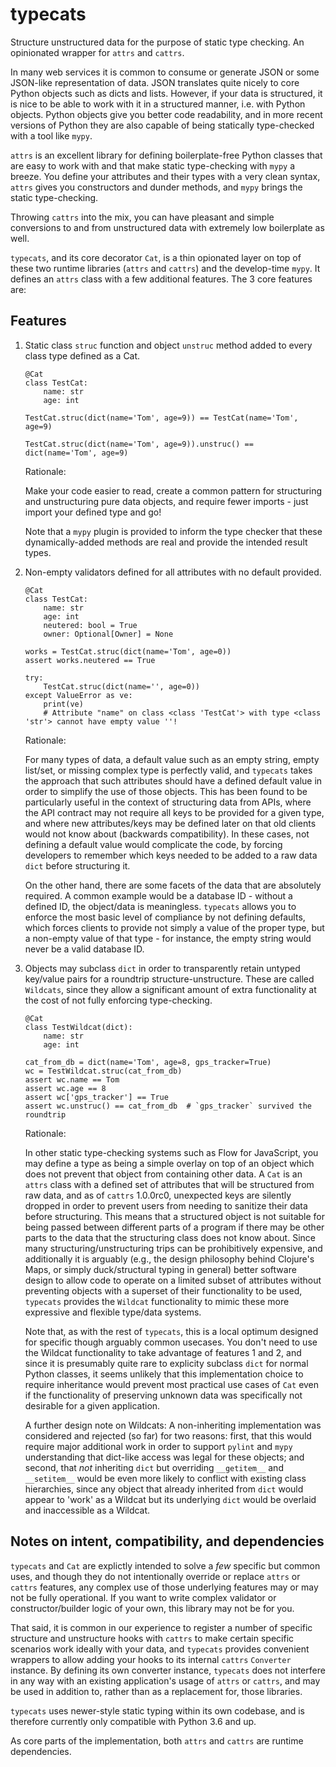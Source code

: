 # typecats
Structure unstructured data for the purpose of static type
checking. An opinionated wrapper for `attrs` and `cattrs`.

In many web services it is common to consume or generate JSON or some
JSON-like representation of data. JSON translates quite nicely to core
Python objects such as dicts and lists. However, if your data is
structured, it is nice to be able to work with it in a structured
manner, i.e. with Python objects. Python objects give you better code
readability, and in more recent versions of Python they are also
capable of being statically type-checked with a tool like `mypy`.

`attrs` is an excellent library for defining boilerplate-free Python
classes that are easy to work with and that make static type-checking
with `mypy` a breeze. You define your attributes and their types with
a very clean syntax, `attrs` gives you constructors and dunder
methods, and `mypy` brings the static type-checking.

Throwing `cattrs` into the mix, you can have pleasant and simple
conversions to and from unstructured data with extremely low
boilerplate as well.

`typecats`, and its core decorator `Cat`, is a thin opionated layer on
top of these two runtime libraries (`attrs` and `cattrs`) and the
develop-time `mypy`. It defines an `attrs` class with a few additional
features. The 3 core features are:

## Features

1. Static class `struc` function and object `unstruc` method added to
   every class type defined as a Cat.

   ```
   @Cat
   class TestCat:
	   name: str
	   age: int

   TestCat.struc(dict(name='Tom', age=9)) == TestCat(name='Tom', age=9)

   TestCat.struc(dict(name='Tom', age=9)).unstruc() == dict(name='Tom', age=9)
   ```

   Rationale:

   Make your code easier to read, create a common pattern for
   structuring and unstructuring pure data objects, and require fewer
   imports - just import your defined type and go!

   Note that a `mypy` plugin is provided to inform the type checker
   that these dynamically-added methods are real and provide the
   intended result types.

2. Non-empty validators defined for all attributes with no default
   provided.

   ```
   @Cat
   class TestCat:
	   name: str
	   age: int
	   neutered: bool = True
	   owner: Optional[Owner] = None

   works = TestCat.struc(dict(name='Tom', age=0))
   assert works.neutered == True

   try:
	   TestCat.struc(dict(name='', age=0))
   except ValueError as ve:
	   print(ve)
	   # Attribute "name" on class <class 'TestCat'> with type <class 'str'> cannot have empty value ''!
   ```

   Rationale:

   For many types of data, a default value such as an empty string,
   empty list/set, or missing complex type is perfectly valid, and
   `typecats` takes the approach that such attributes should have a
   defined default value in order to simplify the use of those
   objects. This has been found to be particularly useful in the
   context of structuring data from APIs, where the API contract may
   not require all keys to be provided for a given type, and where new
   attributes/keys may be defined later on that old clients would not
   know about (backwards compatibility). In these cases, not defining
   a default value would complicate the code, by forcing developers to
   remember which keys needed to be added to a raw data `dict` before
   structuring it.

   On the other hand, there are some facets of the data that are
   absolutely required. A common example would be a database ID -
   without a defined ID, the object/data is meaningless. `typecats`
   allows you to enforce the most basic level of compliance by not
   defining defaults, which forces clients to provide not simply a
   value of the proper type, but a non-empty value of that type - for
   instance, the empty string would never be a valid database ID.

3. Objects may subclass `dict` in order to transparently retain
   untyped key/value pairs for a roundtrip
   structure-unstructure. These are called `Wildcats`, since they
   allow a significant amount of extra functionality at the cost of
   not fully enforcing type-checking.

   ```
   @Cat
   class TestWildcat(dict):
	   name: str
	   age: int

   cat_from_db = dict(name='Tom', age=8, gps_tracker=True)
   wc = TestWildcat.struc(cat_from_db)
   assert wc.name == Tom
   assert wc.age == 8
   assert wc['gps_tracker'] == True
   assert wc.unstruc() == cat_from_db  # `gps_tracker` survived the roundtrip
   ```

   Rationale:

   In other static type-checking systems such as Flow for JavaScript,
   you may define a type as being a simple overlay on top of an object
   which does not prevent that object from containing other data. A
   `Cat` is an `attrs` class with a defined set of attributes that
   will be structured from raw data, and as of `cattrs` 1.0.0rc0,
   unexpected keys are silently dropped in order to prevent users from
   needing to sanitize their data before structuring. This means that
   a structured object is not suitable for being passed between
   different parts of a program if there may be other parts to the
   data that the structuring class does not know about. Since many
   structuring/unstructuring trips can be prohibitively expensive, and
   additionally it is arguably (e.g., the design philosophy behind
   Clojure's Maps, or simply duck/structural typing in general) better
   software design to allow code to operate on a limited subset of
   attributes without preventing objects with a superset of their
   functionality to be used, `typecats` provides the `Wildcat`
   functionality to mimic these more expressive and flexible type/data
   systems.

   Note that, as with the rest of `typecats`, this is a local optimum
   designed for specific though arguably common usecases. You don't
   need to use the Wildcat functionality to take advantage of features
   1 and 2, and since it is presumably quite rare to explicity
   subclass `dict` for normal Python classes, it seems unlikely that
   this implementation choice to require inheritance would prevent
   most practical use cases of `Cat` even if the functionality of
   preserving unknown data was specifically not desirable for a given
   application.

   A further design note on Wildcats: A non-inheriting implementation
   was considered and rejected (so far) for two reasons: first, that
   this would require major additional work in order to support
   `pylint` and `mypy` understanding that dict-like access was legal
   for these objects; and second, that *not* inheriting `dict` but
   overriding `__getitem__` and `__setitem__` would be even more
   likely to conflict with existing class hierarchies, since any
   object that already inherited from `dict` would appear to 'work' as
   a Wildcat but its underlying `dict` would be overlaid and
   inaccessible as a Wildcat.


## Notes on intent, compatibility, and dependencies

`typecats` and `Cat` are explictly intended to solve a *few* specific
but common uses, and though they do not intentionally override or
replace `attrs` or `cattrs` features, any complex use of those
underlying features may or may not be fully operational. If you want
to write complex validator or constructor/builder logic of your own,
this library may not be for you.

That said, it is common in our experience to register a number of
specific structure and unstructure hooks with `cattrs` to make certain
specific scenarios work ideally with your data, and `typecats`
provides convenient wrappers to allow adding your hooks to its
internal `cattrs` `Converter` instance. By defining its own converter
instance, `typecats` does not interfere in any way with an existing
application's usage of `attrs` or `cattrs`, and may be used in
addition to, rather than as a replacement for, those libraries.

`typecats` uses newer-style static typing within its own codebase, and
is therefore currently only compatible with Python 3.6 and up.

As core parts of the implementation, both `attrs` and `cattrs` are
runtime dependencies.
